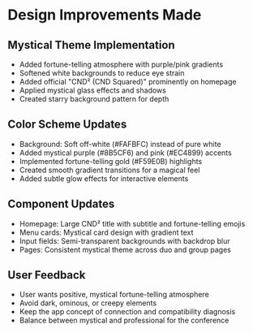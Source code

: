 # Design Improvements Made

## Mystical Theme Implementation
- Added fortune-telling atmosphere with purple/pink gradients
- Softened white backgrounds to reduce eye strain  
- Added official "CND² (CND Squared)" prominently on homepage
- Applied mystical glass effects and shadows
- Created starry background pattern for depth

## Color Scheme Updates
- Background: Soft off-white (#FAFBFC) instead of pure white
- Added mystical purple (#8B5CF6) and pink (#EC4899) accents
- Implemented fortune-telling gold (#F59E0B) highlights
- Created smooth gradient transitions for a magical feel
- Added subtle glow effects for interactive elements

## Component Updates
- Homepage: Large CND² title with subtitle and fortune-telling emojis
- Menu cards: Mystical card design with gradient text
- Input fields: Semi-transparent backgrounds with backdrop blur
- Pages: Consistent mystical theme across duo and group pages

## User Feedback
- User wants positive, mystical fortune-telling atmosphere
- Avoid dark, ominous, or creepy elements
- Keep the app concept of connection and compatibility diagnosis
- Balance between mystical and professional for the conference